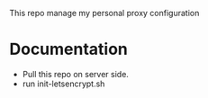 This repo manage my personal proxy configuration

# Documentation

- Pull this repo on server side.
- run init-letsencrypt.sh